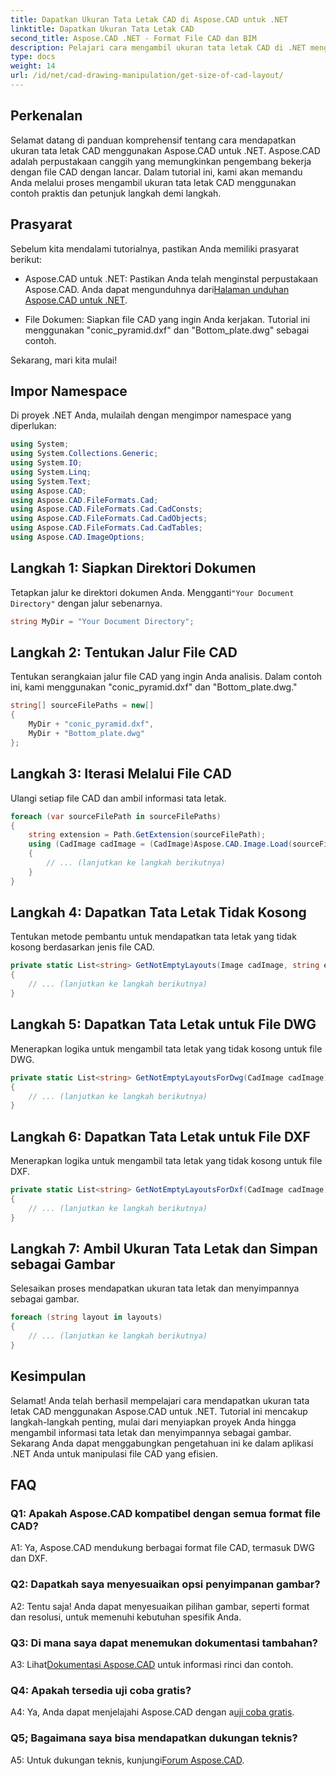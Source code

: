 ```yaml
---
title: Dapatkan Ukuran Tata Letak CAD di Aspose.CAD untuk .NET
linktitle: Dapatkan Ukuran Tata Letak CAD
second_title: Aspose.CAD .NET - Format File CAD dan BIM
description: Pelajari cara mengambil ukuran tata letak CAD di .NET menggunakan Aspose.CAD. Ikuti panduan langkah demi langkah kami untuk manipulasi file CAD yang efisien.
type: docs
weight: 14
url: /id/net/cad-drawing-manipulation/get-size-of-cad-layout/
---
```

## Perkenalan

Selamat datang di panduan komprehensif tentang cara mendapatkan ukuran tata letak CAD menggunakan Aspose.CAD untuk .NET. Aspose.CAD adalah perpustakaan canggih yang memungkinkan pengembang bekerja dengan file CAD dengan lancar. Dalam tutorial ini, kami akan memandu Anda melalui proses mengambil ukuran tata letak CAD menggunakan contoh praktis dan petunjuk langkah demi langkah.

## Prasyarat

Sebelum kita mendalami tutorialnya, pastikan Anda memiliki prasyarat berikut:

-  Aspose.CAD untuk .NET: Pastikan Anda telah menginstal perpustakaan Aspose.CAD. Anda dapat mengunduhnya dari[Halaman unduhan Aspose.CAD untuk .NET](https://releases.aspose.com/cad/net/).

- File Dokumen: Siapkan file CAD yang ingin Anda kerjakan. Tutorial ini menggunakan "conic_pyramid.dxf" dan "Bottom_plate.dwg" sebagai contoh.

Sekarang, mari kita mulai!

## Impor Namespace

Di proyek .NET Anda, mulailah dengan mengimpor namespace yang diperlukan:

```csharp
using System;
using System.Collections.Generic;
using System.IO;
using System.Linq;
using System.Text;
using Aspose.CAD;
using Aspose.CAD.FileFormats.Cad;
using Aspose.CAD.FileFormats.Cad.CadConsts;
using Aspose.CAD.FileFormats.Cad.CadObjects;
using Aspose.CAD.FileFormats.Cad.CadTables;
using Aspose.CAD.ImageOptions;
```

## Langkah 1: Siapkan Direktori Dokumen

 Tetapkan jalur ke direktori dokumen Anda. Mengganti`"Your Document Directory"` dengan jalur sebenarnya.

```csharp
string MyDir = "Your Document Directory";
```

## Langkah 2: Tentukan Jalur File CAD

Tentukan serangkaian jalur file CAD yang ingin Anda analisis. Dalam contoh ini, kami menggunakan "conic_pyramid.dxf" dan "Bottom_plate.dwg."

```csharp
string[] sourceFilePaths = new[]
{
    MyDir + "conic_pyramid.dxf",
    MyDir + "Bottom_plate.dwg"
};
```

## Langkah 3: Iterasi Melalui File CAD

Ulangi setiap file CAD dan ambil informasi tata letak.

```csharp
foreach (var sourceFilePath in sourceFilePaths)
{
    string extension = Path.GetExtension(sourceFilePath);
    using (CadImage cadImage = (CadImage)Aspose.CAD.Image.Load(sourceFilePath))
    {
        // ... (lanjutkan ke langkah berikutnya)
    }
}
```

## Langkah 4: Dapatkan Tata Letak Tidak Kosong

Tentukan metode pembantu untuk mendapatkan tata letak yang tidak kosong berdasarkan jenis file CAD.

```csharp
private static List<string> GetNotEmptyLayouts(Image cadImage, string extension)
{
    // ... (lanjutkan ke langkah berikutnya)
}
```

## Langkah 5: Dapatkan Tata Letak untuk File DWG

Menerapkan logika untuk mengambil tata letak yang tidak kosong untuk file DWG.

```csharp
private static List<string> GetNotEmptyLayoutsForDwg(CadImage cadImage)
{
    // ... (lanjutkan ke langkah berikutnya)
}
```

## Langkah 6: Dapatkan Tata Letak untuk File DXF

Menerapkan logika untuk mengambil tata letak yang tidak kosong untuk file DXF.

```csharp
private static List<string> GetNotEmptyLayoutsForDxf(CadImage cadImage)
{
    // ... (lanjutkan ke langkah berikutnya)
}
```

## Langkah 7: Ambil Ukuran Tata Letak dan Simpan sebagai Gambar

Selesaikan proses mendapatkan ukuran tata letak dan menyimpannya sebagai gambar.

```csharp
foreach (string layout in layouts)
{
    // ... (lanjutkan ke langkah berikutnya)
}
```

## Kesimpulan

Selamat! Anda telah berhasil mempelajari cara mendapatkan ukuran tata letak CAD menggunakan Aspose.CAD untuk .NET. Tutorial ini mencakup langkah-langkah penting, mulai dari menyiapkan proyek Anda hingga mengambil informasi tata letak dan menyimpannya sebagai gambar. Sekarang Anda dapat menggabungkan pengetahuan ini ke dalam aplikasi .NET Anda untuk manipulasi file CAD yang efisien.

## FAQ

### Q1: Apakah Aspose.CAD kompatibel dengan semua format file CAD?

A1: Ya, Aspose.CAD mendukung berbagai format file CAD, termasuk DWG dan DXF.

### Q2: Dapatkah saya menyesuaikan opsi penyimpanan gambar?

A2: Tentu saja! Anda dapat menyesuaikan pilihan gambar, seperti format dan resolusi, untuk memenuhi kebutuhan spesifik Anda.

### Q3: Di mana saya dapat menemukan dokumentasi tambahan?

 A3: Lihat[Dokumentasi Aspose.CAD](https://reference.aspose.com/cad/net/) untuk informasi rinci dan contoh.

### Q4: Apakah tersedia uji coba gratis?

 A4: Ya, Anda dapat menjelajahi Aspose.CAD dengan a[uji coba gratis](https://releases.aspose.com/).

### Q5; Bagaimana saya bisa mendapatkan dukungan teknis?

 A5: Untuk dukungan teknis, kunjungi[Forum Aspose.CAD](https://forum.aspose.com/c/cad/19).